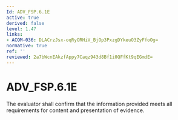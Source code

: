 ```yaml
---
Id: ADV_FSP.6.1E
active: true
derived: false
level: 1.47
links:
- ACOM-036: DLACrzJsx-oqRyORHiV_BjOp3PxzgDYkeuO3ZyFfoOg=
normative: true
ref: ''
reviewed: 2a7bWcnEAkzfAppy7Caqz943d8Bf1i0QFfKt9qEGmdE=
---
```


# ADV_FSP.6.1E

The evaluator shall confirm that the information provided meets all requirements for content and presentation of evidence.